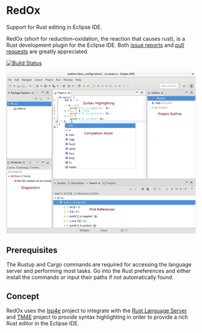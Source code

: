# RedOx
Support for Rust editing in Eclipse IDE.

RedOx (short for reduction–oxidation, the reaction that causes rust), is a Rust development plugin for the Eclipse IDE. Both [issue reports](https://github.com/LucasBullen/redOx/issues) and [pull requests](https://github.com/LucasBullen/redOx/pulls) are greatly appreciated.

[![Build Status](https://travis-ci.org/LucasBullen/redOx.svg?branch=master)](https://travis-ci.org/LucasBullen/redOx)

![Screenshot](images/editorOverview.png "Screenshot of RedOx editor")

## Prerequisites

The Rustup and Cargo commands are required for accessing the language server and performing most tasks. Go into the Rust preferences and either install the commands or input their paths if not automatically found.

## Concept

RedOx uses the [lsp4e](https://projects.eclipse.org/projects/technology.lsp4e) project to integrate with the [Rust Language Server](https://github.com/rust-lang-nursery/rls) and [TM4E](https://projects.eclipse.org/projects/technology.tm4e) project to provide syntax highlighting in order to provide a rich Rust editor in the Eclipse IDE.
